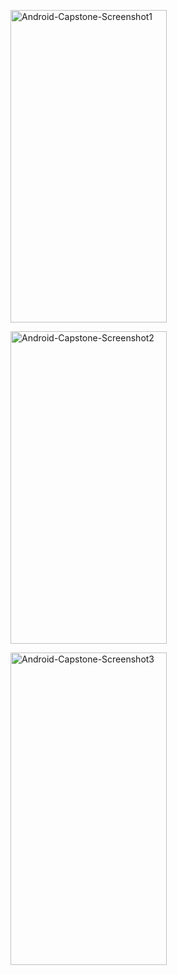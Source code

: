 <p><img src="https://i.ibb.co/F4CZmPc/Android-Capstone-Screenshot1.png" height= 500 width=250 alt="Android-Capstone-Screenshot1" border="0"></p>
<p><img src="https://i.ibb.co/WyQ88F9/Android-Capstone-Screenshot2.png" height=500 width=250 alt="Android-Capstone-Screenshot2" border="0"></p>
<p><img src="https://i.ibb.co/59Mc1Bc/Android-Capstone-Screenshot3.png" height=500 width=250 alt="Android-Capstone-Screenshot3" border="0"></p>
